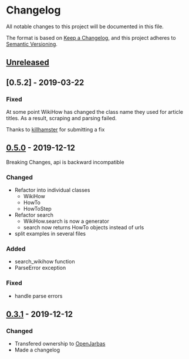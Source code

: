 # Changelog

All notable changes to this project will be documented in this file.

The format is based on [Keep a Changelog](https://keepachangelog.com/en/1.0.0/),
and this project adheres to [Semantic Versioning](https://semver.org/spec/v2.0.0.html).

## [Unreleased]

## [0.5.2]  - 2019-03-22

### Fixed

At some point WikiHow has changed the class name they used for article titles. As a result, scraping and parsing failed.

Thanks to [killhamster](https://github.com/killhamster) for submitting a fix

## [0.5.0]  - 2019-12-12

Breaking Changes, api is backward incompatible

### Changed

- Refactor into individual classes
    - WikiHow
    - HowTo
    - HowToStep
- Refactor search
    - WikiHow.search is now a generator
    - search now returns HowTo objects instead of urls
- split examples in several files

### Added

- search_wikihow function
- ParseError exception

### Fixed

- handle parse errors

## [0.3.1]  - 2019-12-12

### Changed

- Transfered ownership to [OpenJarbas](https://github.com/OpenJarbas)
- Made a changelog

[unreleased]: https://github.com/OpenJarbas/PyWikiHow/tree/dev
[0.5.0]: https://github.com/OpenJarbas/PyWikiHow/tree/0.5.0
[0.3.1]: https://github.com/OpenJarbas/PyWikiHow/tree/0.3.1
